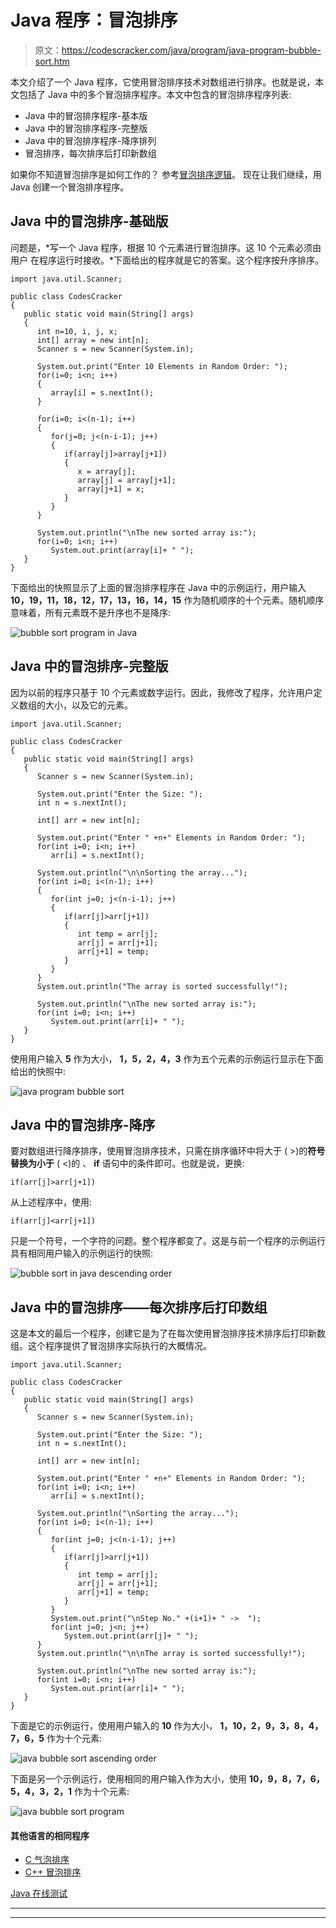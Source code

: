 # Java 程序：冒泡排序

> 原文：<https://codescracker.com/java/program/java-program-bubble-sort.htm>

本文介绍了一个 Java 程序，它使用冒泡排序技术对数组进行排序。也就是说，本文包括了 Java 中的多个冒泡排序程序。本文中包含的冒泡排序程序列表:

*   Java 中的冒泡排序程序-基本版
*   Java 中的冒泡排序程序-完整版
*   Java 中的冒泡排序程序-降序排列
*   冒泡排序，每次排序后打印新数组

如果你不知道冒泡排序是如何工作的？
参考[冒泡排序逻辑](/computer-fundamental/bubble-sort.htm)。 现在让我们继续，用 Java 创建一个冒泡排序程序。

## Java 中的冒泡排序-基础版

问题是，*写一个 Java 程序，根据 10 个元素进行冒泡排序。这 10 个元素必须由用户 在程序运行时接收。*下面给出的程序就是它的答案。这个程序按升序排序。

```
import java.util.Scanner;

public class CodesCracker
{
   public static void main(String[] args)
   {
      int n=10, i, j, x;
      int[] array = new int[n];
      Scanner s = new Scanner(System.in);

      System.out.print("Enter 10 Elements in Random Order: ");
      for(i=0; i<n; i++)
      {
         array[i] = s.nextInt();
      }

      for(i=0; i<(n-1); i++)
      {
         for(j=0; j<(n-i-1); j++)
         {
            if(array[j]>array[j+1])
            {
               x = array[j];
               array[j] = array[j+1];
               array[j+1] = x;
            }
         }
      }

      System.out.println("\nThe new sorted array is:");
      for(i=0; i<n; i++)
         System.out.print(array[i]+ " ");
   }
}
```

下面给出的快照显示了上面的冒泡排序程序在 Java 中的示例运行，用户输入 **10，19，11，18，12，17，13，16，14，15** 作为随机顺序的十个元素。随机顺序意味着，所有元素既不是升序也不是降序:

![bubble sort program in Java](img/d6275891b3867dda7fee7f4c61624257.png)

## Java 中的冒泡排序-完整版

因为以前的程序只基于 10 个元素或数字运行。因此，我修改了程序，允许用户定义数组的大小，以及它的元素。

```
import java.util.Scanner;

public class CodesCracker
{
   public static void main(String[] args)
   {
      Scanner s = new Scanner(System.in);

      System.out.print("Enter the Size: ");
      int n = s.nextInt();

      int[] arr = new int[n];

      System.out.print("Enter " +n+" Elements in Random Order: ");
      for(int i=0; i<n; i++)
         arr[i] = s.nextInt();

      System.out.println("\n\nSorting the array...");
      for(int i=0; i<(n-1); i++)
      {
         for(int j=0; j<(n-i-1); j++)
         {
            if(arr[j]>arr[j+1])
            {
               int temp = arr[j];
               arr[j] = arr[j+1];
               arr[j+1] = temp;
            }
         }
      }
      System.out.println("The array is sorted successfully!");

      System.out.println("\nThe new sorted array is:");
      for(int i=0; i<n; i++)
         System.out.print(arr[i]+ " ");
   }
}
```

使用用户输入 **5** 作为大小， **1，5，2，4，3** 作为五个元素的示例运行显示在下面给出的快照中:

![java program bubble sort](img/ec971fed5a357fe0fdf5519e2a4f3966.png)

## Java 中的冒泡排序-降序

要对数组进行降序排序，使用冒泡排序技术，只需在排序循环中将大于 ( >)的**符号替换为小于** ( <)的 、 **if** 语句中的条件即可。也就是说，更换:

```
if(arr[j]>arr[j+1])
```

从上述程序中，使用:

```
if(arr[j]<arr[j+1])
```

只是一个符号，一个字符的问题。整个程序都变了。这是与前一个程序的示例运行具有相同用户输入的示例运行的快照:

![bubble sort in java descending order](img/5514b1925ccd186c3d737cbd36297e0f.png)

## Java 中的冒泡排序——每次排序后打印数组

这是本文的最后一个程序，创建它是为了在每次使用冒泡排序技术排序后打印新数组。这个程序提供了冒泡排序实际执行的大概情况。

```
import java.util.Scanner;

public class CodesCracker
{
   public static void main(String[] args)
   {
      Scanner s = new Scanner(System.in);

      System.out.print("Enter the Size: ");
      int n = s.nextInt();

      int[] arr = new int[n];

      System.out.print("Enter " +n+" Elements in Random Order: ");
      for(int i=0; i<n; i++)
         arr[i] = s.nextInt();

      System.out.println("\nSorting the array...");
      for(int i=0; i<(n-1); i++)
      {
         for(int j=0; j<(n-i-1); j++)
         {
            if(arr[j]>arr[j+1])
            {
               int temp = arr[j];
               arr[j] = arr[j+1];
               arr[j+1] = temp;
            }
         }
         System.out.print("\nStep No." +(i+1)+ " ->  ");
         for(int j=0; j<n; j++)
            System.out.print(arr[j]+ " ");
      }
      System.out.println("\n\nThe array is sorted successfully!");

      System.out.println("\nThe new sorted array is:");
      for(int i=0; i<n; i++)
         System.out.print(arr[i]+ " ");
   }
}
```

下面是它的示例运行，使用用户输入的 **10** 作为大小， **1，10，2，9，3，8，4，7，6，5** 作为十个元素:

![java bubble sort ascending order](img/5c925c36e1f3da69fba56fe824210a35.png)

下面是另一个示例运行，使用相同的用户输入作为大小，使用 **10，9，8，7，6，5，4，3，2，1** 作为十个元素:

![java bubble sort program](img/4604417923e9d20afd0ddfc52079b343.png)

#### 其他语言的相同程序

*   [C 气泡排序](/c/program/c-program-bubble-sort.htm)
*   [C++ 冒泡排序](/cpp/program/cpp-program-bubble-sort.htm)

[Java 在线测试](/exam/showtest.php?subid=1)

* * *

* * *